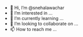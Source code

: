 - 👋 Hi, I’m @snehalawachar
- 👀 I’m interested in ...
- 🌱 I’m currently learning ...
- 💞️ I’m looking to collaborate on ...
- 📫 How to reach me ...

<!---
snehalawachar/snehalawachar is a ✨ special ✨ repository because its `README.md` (this file) appears on your GitHub profile.
You can click the Preview link to take a look at your changes.
--->
